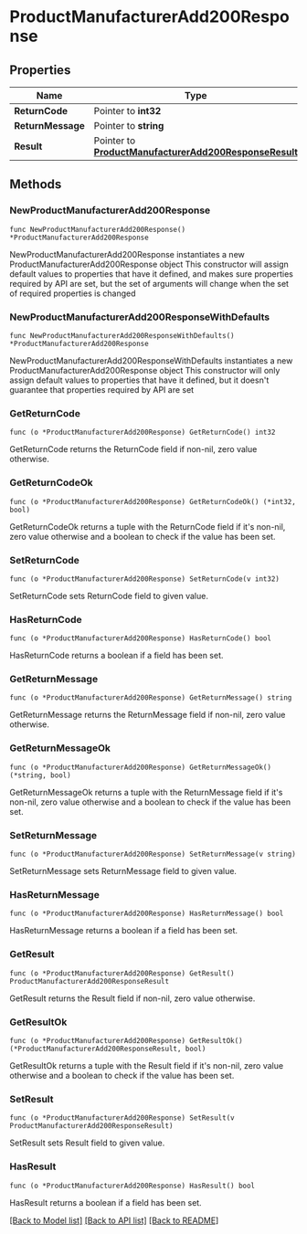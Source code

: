 # ProductManufacturerAdd200Response

## Properties

Name | Type | Description | Notes
------------ | ------------- | ------------- | -------------
**ReturnCode** | Pointer to **int32** |  | [optional] 
**ReturnMessage** | Pointer to **string** |  | [optional] 
**Result** | Pointer to [**ProductManufacturerAdd200ResponseResult**](ProductManufacturerAdd200ResponseResult.md) |  | [optional] 

## Methods

### NewProductManufacturerAdd200Response

`func NewProductManufacturerAdd200Response() *ProductManufacturerAdd200Response`

NewProductManufacturerAdd200Response instantiates a new ProductManufacturerAdd200Response object
This constructor will assign default values to properties that have it defined,
and makes sure properties required by API are set, but the set of arguments
will change when the set of required properties is changed

### NewProductManufacturerAdd200ResponseWithDefaults

`func NewProductManufacturerAdd200ResponseWithDefaults() *ProductManufacturerAdd200Response`

NewProductManufacturerAdd200ResponseWithDefaults instantiates a new ProductManufacturerAdd200Response object
This constructor will only assign default values to properties that have it defined,
but it doesn't guarantee that properties required by API are set

### GetReturnCode

`func (o *ProductManufacturerAdd200Response) GetReturnCode() int32`

GetReturnCode returns the ReturnCode field if non-nil, zero value otherwise.

### GetReturnCodeOk

`func (o *ProductManufacturerAdd200Response) GetReturnCodeOk() (*int32, bool)`

GetReturnCodeOk returns a tuple with the ReturnCode field if it's non-nil, zero value otherwise
and a boolean to check if the value has been set.

### SetReturnCode

`func (o *ProductManufacturerAdd200Response) SetReturnCode(v int32)`

SetReturnCode sets ReturnCode field to given value.

### HasReturnCode

`func (o *ProductManufacturerAdd200Response) HasReturnCode() bool`

HasReturnCode returns a boolean if a field has been set.

### GetReturnMessage

`func (o *ProductManufacturerAdd200Response) GetReturnMessage() string`

GetReturnMessage returns the ReturnMessage field if non-nil, zero value otherwise.

### GetReturnMessageOk

`func (o *ProductManufacturerAdd200Response) GetReturnMessageOk() (*string, bool)`

GetReturnMessageOk returns a tuple with the ReturnMessage field if it's non-nil, zero value otherwise
and a boolean to check if the value has been set.

### SetReturnMessage

`func (o *ProductManufacturerAdd200Response) SetReturnMessage(v string)`

SetReturnMessage sets ReturnMessage field to given value.

### HasReturnMessage

`func (o *ProductManufacturerAdd200Response) HasReturnMessage() bool`

HasReturnMessage returns a boolean if a field has been set.

### GetResult

`func (o *ProductManufacturerAdd200Response) GetResult() ProductManufacturerAdd200ResponseResult`

GetResult returns the Result field if non-nil, zero value otherwise.

### GetResultOk

`func (o *ProductManufacturerAdd200Response) GetResultOk() (*ProductManufacturerAdd200ResponseResult, bool)`

GetResultOk returns a tuple with the Result field if it's non-nil, zero value otherwise
and a boolean to check if the value has been set.

### SetResult

`func (o *ProductManufacturerAdd200Response) SetResult(v ProductManufacturerAdd200ResponseResult)`

SetResult sets Result field to given value.

### HasResult

`func (o *ProductManufacturerAdd200Response) HasResult() bool`

HasResult returns a boolean if a field has been set.


[[Back to Model list]](../README.md#documentation-for-models) [[Back to API list]](../README.md#documentation-for-api-endpoints) [[Back to README]](../README.md)


